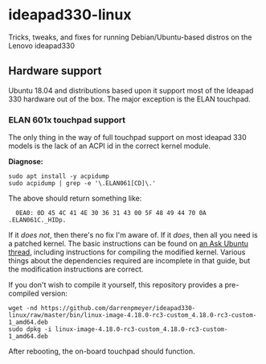 # ideapad330-linux
Tricks, tweaks, and fixes for running Debian/Ubuntu-based distros on the Lenovo ideapad330


## Hardware support

Ubuntu 18.04 and distributions based upon it support most of the Ideapad 330 hardware out of the box. The major exception is the ELAN touchpad.

### ELAN 601x touchpad support

The only thing in the way of full touchpad support on most ideapad 330 models is the lack of an ACPI id in the correct kernel module.

**Diagnose:**

```
sudo apt install -y acpidump
sudo acpidump | grep -e '\.ELAN061[CD]\.'
```

The above should return something like:

```
  0EA0: 0D 45 4C 41 4E 30 36 31 43 00 5F 48 49 44 70 0A  .ELAN061C._HIDp.
```

If it *does not*, then there's no fix I'm aware of. If it *does*, then all you need is a patched kernel. The basic instructions can be found on [an Ask Ubuntu thread](https://askubuntu.com/questions/1049787/lenovo-ideapad-330-touchpad-not-working/), including instructions for compiling the modified kernel. Various things about the dependencies required are incomplete in that guide, but the modification instructions are correct.

If you don't wish to compile it yourself, this repository provides a pre-compiled version:

```
wget -nd https://github.com/darrenpmeyer/ideapad330-linux/raw/master/bin/linux-image-4.18.0-rc3-custom_4.18.0-rc3-custom-1_amd64.deb
sudo dpkg -i linux-image-4.18.0-rc3-custom_4.18.0-rc3-custom-1_amd64.deb
```

After rebooting, the on-board touchpad should function.
